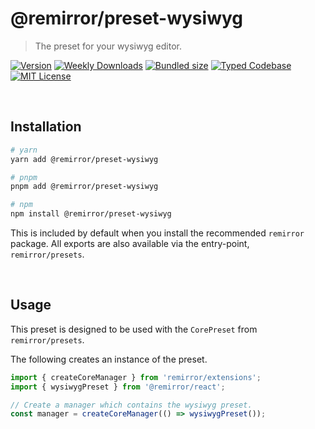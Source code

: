 # @remirror/preset-wysiwyg

> The preset for your wysiwyg editor.

[![Version][version]][npm] [![Weekly Downloads][downloads-badge]][npm] [![Bundled size][size-badge]][size] [![Typed Codebase][typescript]](#) [![MIT License][license]](#)

[version]: https://flat.badgen.net/npm/v/@remirror/preset-wysiwyg
[npm]: https://npmjs.com/package/@remirror/preset-wysiwyg
[license]: https://flat.badgen.net/badge/license/MIT/purple
[size]: https://bundlephobia.com/result?p=@remirror/preset-wysiwyg
[size-badge]: https://flat.badgen.net/bundlephobia/minzip/@remirror/preset-wysiwyg
[typescript]: https://flat.badgen.net/badge/icon/TypeScript?icon=typescript&label
[downloads-badge]: https://badgen.net/npm/dw/@remirror/preset-wysiwyg/red?icon=npm

<br />

## Installation

```bash
# yarn
yarn add @remirror/preset-wysiwyg

# pnpm
pnpm add @remirror/preset-wysiwyg

# npm
npm install @remirror/preset-wysiwyg
```

This is included by default when you install the recommended `remirror` package. All exports are also available via the entry-point, `remirror/presets`.

<br />

## Usage

This preset is designed to be used with the `CorePreset` from `remirror/presets`.

The following creates an instance of the preset.

```ts
import { createCoreManager } from 'remirror/extensions';
import { wysiwygPreset } from '@remirror/react';

// Create a manager which contains the wysiwyg preset.
const manager = createCoreManager(() => wysiwygPreset());
```
